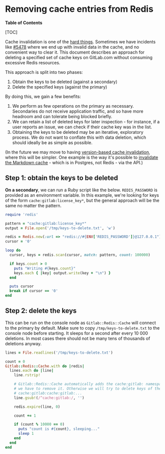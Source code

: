 # Removing cache entries from Redis

**Table of Contents**

[TOC]

Cache invalidation is one of the [hard things]. Sometimes we have incidents like
[#5478] where we end up with invalid data in the cache, and no convenient way to
clear it. This document describes an approach for deleting a specified set of
cache keys on GitLab.com without consuming excessive Redis resources.

[hard things]: https://martinfowler.com/bliki/TwoHardThings.html
[#5478]: https://gitlab.com/gitlab-com/gl-infra/production/-/issues/5478

This approach is split into two phases:

1. Obtain the keys to be deleted (against a secondary)
2. Delete the specified keys (against the primary)

By doing this, we gain a few benefits:

1. We perform as few operations on the primary as necessary. Secondaries do not
   receive application traffic, and so have more headroom and can tolerate being
   blocked briefly.
2. We can retain a list of deleted keys for later inspection - for instance, if
   a user reports an issue, we can check if their cache key was in the list.
3. Obtaining the keys to be deleted may be an iterative, exploratory process. We
   do not want to conflate this with data deletion, which should ideally be as
   simple as possible.

(In the future we may move to having [version-based cache invalidation], where
this will be simpler. One example is the way it's possible to [invalidate the
Markdown cache] - which is in Postgres, not Redis - via the API.)

[version-based cache invalidation]: https://gitlab.com/gitlab-com/gl-infra/reliability/-/issues/9815
[invalidate the Markdown cache]: https://docs.gitlab.com/ee/administration/invalidate_markdown_cache.html

## Step 1: obtain the keys to be deleted

**On a secondary**, we can run a Ruby script like the below. `REDIS_PASSWORD` is
provided as an environment variable. In this example, we're looking for keys of
the form `cache:gitlab:license_key*`, but the general approach will be the same
no matter the pattern.

```ruby
require 'redis'

pattern = "cache:gitlab:license_key*"
output = File.open('/tmp/keys-to-delete.txt', 'w')

redis = Redis.new(:url => "redis://#{ENV['REDIS_PASSWORD']}@127.0.0.1")
cursor = '0'

loop do
  cursor, keys = redis.scan(cursor, match: pattern, count: 100000)

  if keys.count > 0
    puts "Writing #{keys.count}"
    keys.each { |key| output.write(key + "\n") }
  end

  puts cursor
  break if cursor == '0'
end
```

## Step 2: delete the keys

This can be run on the console node as `Gitlab::Redis::Cache` will connect to
the primary by default. Make sure to copy `/tmp/keys-to-delete.txt` to the
console node before starting. It sleeps for a second after every 10 000
deletions. In most cases there should not be many tens of thousands of deletions
anyway.

```ruby
lines = File.readlines('/tmp/keys-to-delete.txt')

count = 0
Gitlab::Redis::Cache.with do |redis|
  lines.each do |line|
    line.rstrip!

    # Gitlab::Redis::Cache automatically adds the cache:gitlab: namespace, so
    # we have to remove it. Otherwise we will try to delete keys of the form
    # cache:gitlab:cache:gitlab:...
    line.gsub!(/^cache:gitlab:/, '')

    redis.expire(line, 0)

    count += 1

    if (count % 10000 == 0)
      puts "count is #{count}, sleeping..."
      sleep 1
    end
  end
end
```
